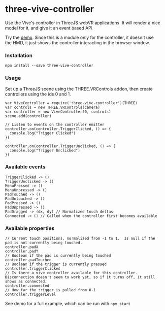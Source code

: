 # three-vive-controller

Use the Vive's controller in ThreeJS webVR applications.  It will render a nice model for it, and give it an event based API.

Try the [demo](https://msfeldstein.github.io/three-vive-controller/demo/).  Since this is a module only for the controller, it doesn't use the HMD, it just shows the controller interacting in the browser window.

### Installation

`npm install --save three-vive-controller`

### Usage

Set up a ThreeJS scene using the THREE.VRControls addon, then create controllers using the ids 0 and 1.

```
var ViveController = require('three-vive-controller')(THREE)
var controls = new THREE.VRControls(camera)
var controller = new ViveController(0, controls)
scene.add(controller)

// Listen to events on the controller emitter
controller.on(controller.TriggerClicked, () => {
  console.log("Trigger Clicked")
})

controller.on(controller.TriggerUnclicked, () => {
  console.log("Trigger Unclicked")
})
```

### Available events
```
TriggerClicked -> ()
TriggerUnclicked -> ()
MenuPressed -> ()
MenuUnpressed -> ()
PadTouched -> ()
PadUntouched -> ()
PadPressed -> ()
PadUnpressed -> ()
PadDragged -> (dx, dy) // Normalized touch deltas
Connected -> () // Called when the controller first becomes available
```

### Available properties
```
// Current touch positions, normalized from -1 to 1.  Is null if the pad is not currently being touched.
controller.padX
controller.padY
// Boolean if the pad is currently being touched
controller.padTouched
// Boolean if the trigger is currently pressed
controller.triggerClicked
// Is there a vive controller available for this controller. Disconnection doesn't seem to work yet, so if it turns off, it still shows as connected.
controller.connected
// How far the trigger is pulled from 0-1
controller.triggerLevel
```

See demo for a full example, which can be run with `npm start`
